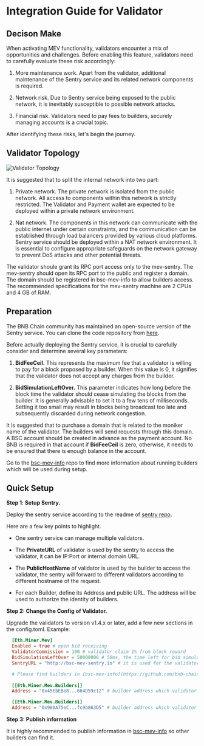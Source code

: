 # Integration Guide for Validator

## Decison Make

When activating MEV functionality, validators encounter a mix of
opportunities and challenges. Before enabling this feature, validators
need to carefully evaluate these risk accordingly:

1. More maintenance work. Apart from the validator, additional
   maintenance of the Sentry service and its related network
   components is required.

2. Network risk. Due to Sentry service being exposed to the public
   network, it is inevitably susceptible to possible network attacks.

3. Financial risk. Validators need to pay fees to builders, securely
   managing accounts is a crucial topic.

After identifying these risks, let's begin the journey.

## Validator Topology

![Validator Topology](../../img/mev/mev-topology.png)

It is suggested that to split the internal network into two part:

1. Private network. The private network is isolated from the public
   network. All access to components within this network is strictly
   restricted. The Validator and Payment wallet are expected to be
   deployed within a private network environment. 

2. Nat network. The components in this network can communicate with the
   public internet under certain constraints, and the communication
   can be established through load balancers provided by various
   cloud platforms. Sentry service should be deployed within a NAT
   network environment. It is essential to configure appropriate
   safeguards on the network gateway to prevent DoS attacks and other
   potential threats.

The validator shoule grant its RPC port access only to the mev-sentry. The mev-sentry should open its RPC port to the public and register a domain. The domain should be registered in bsc-mev-info to allow builders access. The recommended specifications for the mev-sentry machine are 2 CPUs and 4 GB of RAM.

## Preparation

The BNB Chain community has maintained an open-source version of the
Sentry service. You can clone the code repository from
[here](https://github.com/bnb-chain/bsc-mev-sentry).

Before actually deploying the Sentry service, it is crucial to carefully
consider and determine several key parameters:

1. **BidFeeCeil.** This represents the maximum fee that a validator is
   willing to pay for a block proposed by a builder. When this value
   is 0, it signifies that the validator does not accept any charges
   from the builder.

2. **BidSimulationLeftOver.** This parameter indicates how long before
   the block time the validator should cease simulating the blocks
   from the builder. It is generally advisable to set it to a few
   tens of milliseconds. Setting it too small may result in blocks
   being broadcast too late and subsequently discarded during network
   congestion.

It is suggested that to purchase a domain that is related to the moniker
name of the validator. The builders will send requests through this
domain. A BSC account should be created in advance as the payment
account. No BNB is required in that account if **BidFeeCeil** is zero,
otherwise, it needs to be ensured that there is enough balance in the
account.

Go to the [bsc-mev-info](https://github.com/bnb-chain/bsc-mev-info)
repo to find more information about running builders which will be used
during setup.

## Quick Setup

**Step 1**: **Setup Sentry.**

Deploy the sentry service according to the readme of [sentry repo](https://github.com/bnb-chain/bsc-mev-sentry).

Here are a few key points to highlight.

- One sentry service can manage multiple validators.

- The **PrivateURL** of validator is used by the sentry to access the
  validator, it can be IP:Port or internal domain URL.

- The **PublicHostName** of validator is used by the builder to access
  the validator, the sentry will forward to different validators
  according to different hostname of the request.

- For each Builder, define its Address and public URL. The address
  will be used to authorize the identity of builders.

**Step 2: Change the Config of Validator.**

Upgrade the validators to version v1.4.x or later, add a few new
sections in the config.toml. Example:

```toml
  [Eth.Miner.Mev]
  Enabled = true # open bid receiving
  ValidatorCommission = 100 # validator claim 1% from block reward
  BidSimulationLeftOver = 50000000 # 50ms, the time left for bid simulation
  SentryURL = "http://bsc-mev-sentry.io" # it is used for the validator to access the sentry, it should be a private URL or IP:Port.

  # Please find builders in [bsc-mev-info](https://github.com/bnb-chain/bsc-mev-info)
 
  [[Eth.Miner.Mev.Builders]]
  Address = "0x45EbEBe8...664D59c12" # builder address which validator is willing to receive bid from

  [[Eth.Miner.Mev.Builders]]
  Address = "0x980A75eC...fc9b863D5" # builder address which validator is willing to receive bid from
```

**Step 3: Publish information**

It is highly recommended to publish information in [bsc-mev-info](https://github.com/bnb-chain/bsc-mev-info)
so other builders can find it.

 
